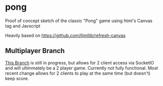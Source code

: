 pong
====

Proof of concept sketch of the classic "Pong" game using html's Canvas tag and Javscript


Heavily based on https://github.com/llimllib/refresh-canvas

Multiplayer Branch
------------------

[This Branch](https://github.com/otterthecat/pong/tree/multiplayer) 
is still in progress, but allows for 2 client access via SocketIO and will ultimmately be a 2 player game. 
Currently not fully functional. Most recent change allows for 2 clients to play at the same time (but doesn't)
keep score.

